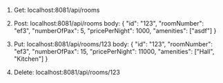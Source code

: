 1. Get: localhost:8081/api/rooms

2. Post: localhost:8081/api/rooms
   body:
   {
   "id": "123",
   "roomNumber": "ef3",
   "numberOfPax": 5,
   "pricePerNight": 1000,
   "amenities": ["asdf"]
   }

3. Put: localhost:8081/api/rooms/123
   body:
   {
   "id": "123",
      "roomNumber": "ef3",
      "numberOfPax": 15,
      "pricePerNight": 11000,
      "amenities": ["Hall", "Kitchen"]
   }

4. Delete: localhost:8081/api/rooms/123